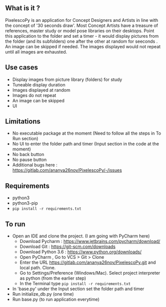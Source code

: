 ## What is it ?

PixelescoPy is an application for Concept Designers and Artists in line with the concept of '30 seconds draw'. Most Concept Artists have a treasure of references, master study or model pose 
libraries on their desktops. Point this application to the folder and set a timer - it would display pictures from the folder (and its subfolders) one after the other at random for <timer> seeconds
. An image  can be skipped if needed. The images displayed would not repeat until all images are exhausted.
    

## Use cases

- Display images from picture library (folders) for study
- Tuneable display duration
- Images displayed  at random
- Images do not repeat
- An image can be skipped
- UI

## Limitations

- No executable package at the moment (Need to follow all the steps in To Run section)
- No UI to enter the folder path and timer (Input section in the code at the moment)
- No back button
- No pause button
- Additional bugs here : https://gitlab.com/ananya26nov/PixelescoPy/-/issues 

## Requirements
- python3
- python3-pip
- ```pip install -r requirements.txt```

## To run
- Open an IDE and clone the project. (I am going with PyCharm here)
    * Download Pycharm : https://www.jetbrains.com/pycharm/download/ 
    * Download Git : https://git-scm.com/downloads
    * Download Python 3.6 : https://www.python.org/downloads/
    * Open PyCharm , Go to VCS > Git > Clone
    * Enter the URL https://gitlab.com/ananya26nov/PixelescoPy.git and local path. Clone.
    * Go to Settings/Preference (Windows/Mac). Select project interpreter  as python (from the  earlier step)
    * In the Terminal type  ```pip install -r requirements.txt```
- In 'base.py'  under the Input section set the folder path and timer
- Run initialize_db.py (one time)
- Run base.py (to run application everytime) 
